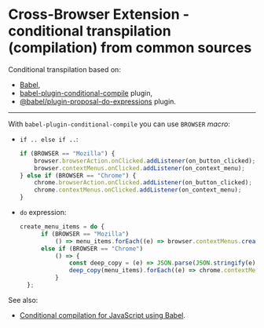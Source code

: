 # Cross-Browser Extension - conditional transpilation (compilation) from common sources

Conditional transpilation based on:

* [Babel](http://babeljs.io),
* [babel-plugin-conditional-compile](http://www.npmjs.com/package/babel-plugin-conditional-compile) plugin,
* [@babel/plugin-proposal-do-expressions](http://babeljs.io/docs/en/babel-plugin-proposal-do-expressions) plugin.

---

With `babel-plugin-conditional-compile` you can use `BROWSER` *macro*:

* `if .. else if ..`:

  ~~~javascript
  if (BROWSER == "Mozilla") {
      browser.browserAction.onClicked.addListener(on_button_clicked);
      browser.contextMenus.onClicked.addListener(on_context_menu);
  } else if (BROWSER == "Chrome") {
      chrome.browserAction.onClicked.addListener(on_button_clicked);
      chrome.contextMenus.onClicked.addListener(on_context_menu);
  }
  ~~~

* `do` expression:

  ~~~javascript
  create_menu_items = do {
        if (BROWSER == "Mozilla")
            () => menu_items.forEach((e) => browser.contextMenus.create(e))
        else if (BROWSER == "Chrome")
            () => {
                const deep_copy = (e) => JSON.parse(JSON.stringify(e));
                deep_copy(menu_items).forEach((e) => chrome.contextMenus.create(e));
            }
    };
  ~~~

See also:

* [Conditional compilation for JavaScript using Babel](http://medium.com/byteagenten/conditional-compilation-for-javascript-using-babel-5a6db5964422).
